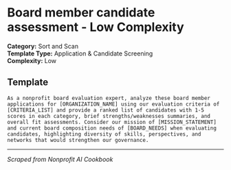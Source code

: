 # Board member candidate assessment - Low Complexity

**Category:** Sort and Scan  
**Template Type:** Application & Candidate Screening  
**Complexity:** Low

## Template

```
As a nonprofit board evaluation expert, analyze these board member applications for [ORGANIZATION_NAME] using our evaluation criteria of [CRITERIA_LIST] and provide a ranked list of candidates with 1-5 scores in each category, brief strengths/weaknesses summaries, and overall fit assessments. Consider our mission of [MISSION_STATEMENT] and current board composition needs of [BOARD_NEEDS] when evaluating candidates, highlighting diversity of skills, perspectives, and networks that would strengthen our governance.
```

---
*Scraped from Nonprofit AI Cookbook*
